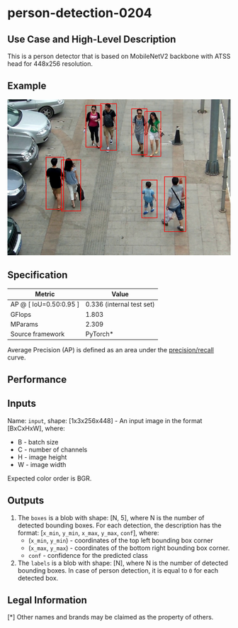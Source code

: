 # person-detection-0204

## Use Case and High-Level Description

This is a person detector that is based on MobileNetV2
backbone with ATSS head for 448x256 resolution.

## Example

![](./person-detection-0204.png)

## Specification

| Metric                          | Value                                     |
|---------------------------------|-------------------------------------------|
| AP @ [ IoU=0.50:0.95 ]          | 0.336 (internal test set)                 |
| GFlops                          | 1.803                                     |
| MParams                         | 2.309                                     |
| Source framework                | PyTorch\*                                 |

Average Precision (AP) is defined as an area under
the [precision/recall](https://en.wikipedia.org/wiki/Precision_and_recall)
curve.

## Performance

## Inputs

Name: `input`, shape: [1x3x256x448] - An input image in the format [BxCxHxW],
where:

- B - batch size
- C - number of channels
- H - image height
- W - image width

Expected color order is BGR.

## Outputs

1. The `boxes` is a blob with shape: [N, 5], where N is the number of detected
   bounding boxes. For each detection, the description has the format:
   [`x_min`, `y_min`, `x_max`, `y_max`, `conf`],
   where:
    - (`x_min`, `y_min`) - coordinates of the top left bounding box corner
    - (`x_max`, `y_max`) - coordinates of the bottom right bounding box corner.
    - `conf` - confidence for the predicted class
2. The `labels` is a blob with shape: [N], where N is the number of detected
   bounding boxes. In case of person detection, it is equal to `0` for each detected box.

## Legal Information
[*] Other names and brands may be claimed as the property of others.
